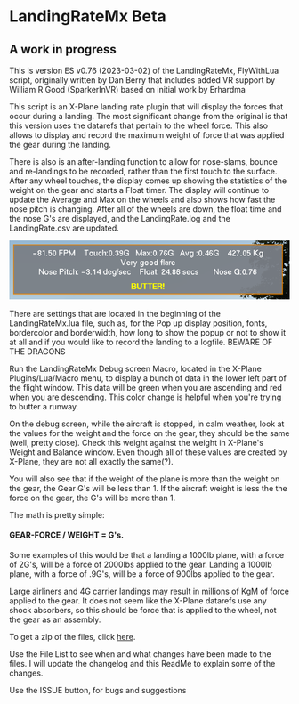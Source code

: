 # LandingRateMx Beta


## A work in progress


This is version ES v0.76 (2023-03-02) of the LandingRateMx, FlyWithLua script, originally written by Dan Berry that includes added VR support by William R Good (SparkerInVR) based on initial work by Erhardma

This script is an X-Plane landing rate plugin that will display the forces that occur during a landing. The most significant change from the original is that this version uses the datarefs that pertain to the wheel force. This also allows to display and record the maximum weight of force that was applied the gear during the landing. 

There is also is an after-landing function to allow for nose-slams, bounce and re-landings to be recorded, rather than the first touch to the surface. After any wheel touches, the display comes up showing the statistics of the weight on the gear and starts a Float timer. The display will continue to update the Average and Max on the wheels and also shows how fast the nose pitch is changing. After all of the wheels are down, the float time and the nose G's are displayed, and the LandingRate.log and the LandingRate.csv are updated.

![Melted Butter](https://github.com/EdmundStoner/LandingRate/blob/main/butter.png "Butter")


There are settings that are located in the beginning of the LandingRateMx.lua file, such as, for the Pop up display position, fonts, bordercolor and borderwidth, how long to show the popup or not to show it at all and if you would like to record the landing to a logfile.  BEWARE OF THE DRAGONS

Run the LandingRateMx Debug screen Macro, located in the X-Plane Plugins/Lua/Macro menu, to display a bunch of data in the lower left part of the flight window. This data will be green when you are ascending and red when you are descending. This color change is helpful when you're trying to butter a runway. 

On the debug screen, while the aircraft is stopped, in calm weather, look at the values for the weight and the force on the gear, they should be the same (well, pretty close). Check this weight against the weight in X-Plane's Weight and Balance window. Even though all of these values are created by X-Plane, they are not all exactly the same(?). 

You will also see that if the weight of the plane is more than the weight on the gear, the Gear G's will be less than 1.
If the aircraft weight is less the the force on the gear, the G's will be more than 1. 

The math is pretty simple:
#### GEAR-FORCE / WEIGHT = G's. 

Some examples of this would be that a landing a 1000lb plane, with a force of 2G's, will be a force of 2000lbs applied to the gear. 
Landing a 1000lb plane, with a force of .9G's, will be a force of 900lbs applied to the gear.

Large airliners and 4G carrier landings may result in millions of KgM of force applied to the gear. It does not seem like the X-Plane datarefs use any shock absorbers, so this should be force that is applied to the wheel, not the gear as an assembly.


To get a zip of the files, click [here](https://github.com/EdmundStoner/LandingRate/archive/refs/heads/main.zip).

Use the File List to see when and what changes have been made to the files.
I will update the changelog and this ReadMe to explain some of the changes.

Use the ISSUE button, for bugs and suggestions
